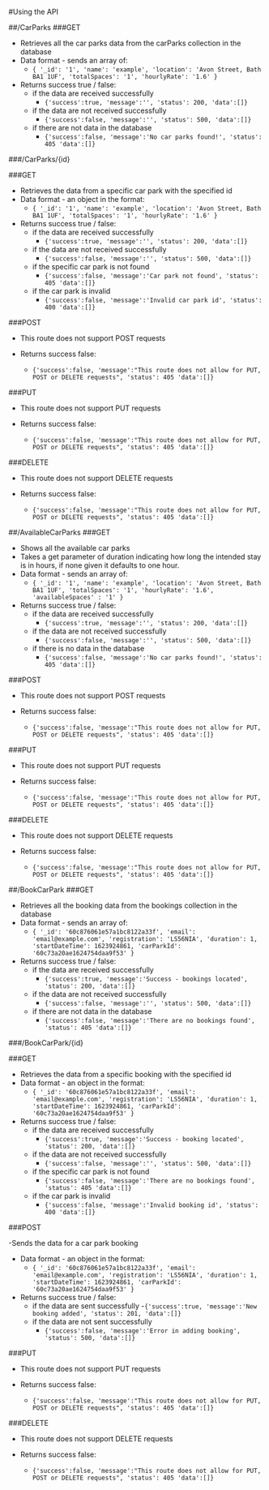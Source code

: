 #Using the API

##/CarParks
###GET

- Retrieves all the car parks data from the carParks collection in the database
- Data format - sends an array of:
    - `{ '_id': '1', 'name': 'example', 'location': 'Avon Street, Bath BA1 1UF', 'totalSpaces': '1', 'hourlyRate': '1.6' }`
- Returns success true / false:
    - if the data are received successfully
        - `{'success':true, 'message':'', 'status': 200, 'data':[]}`
    - if the data are not received successfully
        - `{'success':false, 'message':'', 'status': 500, 'data':[]}`
    - if there are not data in the database
        - `{'success':false, 'message':'No car parks found!', 'status': 405 'data':[]}`

###/CarParks/{id}

###GET
- Retrieves the data from a specific car park with the specified id
- Data format - an object in the format:
    - `{ '_id': '1', 'name': 'example', 'location': 'Avon Street, Bath BA1 1UF', 'totalSpaces': '1', 'hourlyRate': '1.6' }`
- Returns success true / false:
    - if the data are received successfully
        - `{'success':true, 'message':'', 'status': 200, 'data':[]}`
    - if the data are not received successfully
        - `{'success':false, 'message':'', 'status': 500, 'data':[]}`
    - if the specific car park is not found
        - `{'success':false, 'message':'Car park not found', 'status': 405 'data':[]}`
  - if the car park is invalid
      - `{'success':false, 'message':'Invalid car park id', 'status': 400 'data':[]}`

###POST

- This route does not support POST requests

- Returns success false:
    - `{'success':false, 'message':"This route does not allow for PUT, POST or DELETE requests", 'status': 405 'data':[]}`

###PUT

- This route does not support PUT requests

- Returns success false:
    - `{'success':false, 'message':"This route does not allow for PUT, POST or DELETE requests", 'status': 405 'data':[]}`

###DELETE

- This route does not support DELETE requests

- Returns success false:
    - `{'success':false, 'message':"This route does not allow for PUT, POST or DELETE requests", 'status': 405 'data':[]}`


##/AvailableCarParks
###GET

- Shows all the available car parks 
- Takes a get parameter of duration indicating how long the intended stay is in hours, if none given it defaults to one hour.
- Data format - sends an array of:
    - `{ '_id': '1', 'name': 'example', 'location': 'Avon Street, Bath BA1 1UF', 'totalSpaces': '1', 'hourlyRate': '1.6', 'availableSpaces' : '1' }`
- Returns success true / false:
    - if the data are received successfully
        - `{'success':true, 'message':'', 'status': 200, 'data':[]}`
    - if the data are not received successfully
        - `{'success':false, 'message':'', 'status': 500, 'data':[]}`
    - if there is no data in the database
        - `{'success':false, 'message':'No car parks found!', 'status': 405 'data':[]}`

###POST

- This route does not support POST requests

- Returns success false:
    - `{'success':false, 'message':"This route does not allow for PUT, POST or DELETE requests", 'status': 405 'data':[]}`

###PUT

- This route does not support PUT requests

- Returns success false:
    - `{'success':false, 'message':"This route does not allow for PUT, POST or DELETE requests", 'status': 405 'data':[]}`

###DELETE

- This route does not support DELETE requests

- Returns success false:
    - `{'success':false, 'message':"This route does not allow for PUT, POST or DELETE requests", 'status': 405 'data':[]}`

##/BookCarPark
###GET

- Retrieves all the booking data from the bookings collection in the database
- Data format - sends an array of:
    - `{ '_id': '60c876061e57a1bc8122a33f', 'email': 'email@example.com', 'registration': 'LS56NIA', 'duration': 1, 'startDateTime': 1623924861, 'carParkId': '60c73a20ae1624754daa9f53' }`
- Returns success true / false:
    - if the data are received successfully
        - `{'success':true, 'message':'Success - bookings located', 'status': 200, 'data':[]}`
    - if the data are not received successfully
        - `{'success':false, 'message':'', 'status': 500, 'data':[]}`
    - if there are not data in the database
        - `{'success':false, 'message':'There are no bookings found', 'status': 405 'data':[]}`

###/BookCarPark/{id}

###GET
- Retrieves the data from a specific booking with the specified id
- Data format - an object in the format:
    - `{ '_id': '60c876061e57a1bc8122a33f', 'email': 'email@example.com', 'registration': 'LS56NIA', 'duration': 1, 'startDateTime': 1623924861, 'carParkId': '60c73a20ae1624754daa9f53' }`
- Returns success true / false:
    - if the data are received successfully
        - `{'success':true, 'message':'Success - booking located', 'status': 200, 'data':[]}`
    - if the data are not received successfully
        - `{'success':false, 'message':'', 'status': 500, 'data':[]}`
    - if the specific car park is not found
        - `{'success':false, 'message':'There are no bookings found', 'status': 405 'data':[]}`
    - if the car park is invalid
        - `{'success':false, 'message':'Invalid booking id', 'status': 400 'data':[]}`

###POST

-Sends the data for a car park booking
- Data format - an object in the format: 
    - `{ '_id': '60c876061e57a1bc8122a33f', 'email': 'email@example.com', 'registration': 'LS56NIA', 'duration': 1, 'startDateTime': 1623924861, 'carParkId': '60c73a20ae1624754daa9f53' }`
- Returns success true / false:
  - if the data are sent successfully
    -`{'success':true, 'message':'New booking added', 'status': 201, 'data':[]}`
  - if the data are not sent successfully
      - `{'success':false, 'message':'Error in adding booking', 'status': 500, 'data':[]}`

###PUT

- This route does not support PUT requests

- Returns success false:
    - `{'success':false, 'message':"This route does not allow for PUT, POST or DELETE requests", 'status': 405 'data':[]}`

###DELETE

- This route does not support DELETE requests

- Returns success false:
    - `{'success':false, 'message':"This route does not allow for PUT, POST or DELETE requests", 'status': 405 'data':[]}`
